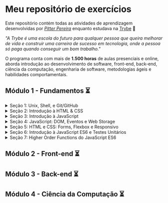 # Meu repositório de exercícios

Este repositório contém todas as atividades de aprendizagem desenvolvidas por _[Pitter Pereira](https://github.com/pitterpereira/)_ enquanto estudava na [Trybe](https://www.betrybe.com/) :rocket:

_"A Trybe é uma escola do futuro para qualquer pessoa que queira melhorar de vida e construir uma carreira de sucesso em tecnologia, onde a pessoa só paga quando conseguir um bom trabalho."_

O programa conta com mais de **1.500 horas** de aulas presenciais e online, aborda introdução ao desenvolvimento de software, front-end, back-end, ciência da computação, engenharia de software, metodologias ágeis e habilidades comportamentais.

## Módulo 1 - Fundamentos :hourglass_flowing_sand:

<details>
<summary>
Seção 1: Unix, Shell, e Git/GitHub
</summary>

- [x] 1-1: _Unix & Shell_
- [x] 1-2: _Git - O que é e para que serve_
- [x] 1-3: _Git & GitHub - Entendendo os comandos_
</details>

<details>
<summary>
Seção 2: Introdução à HTML & CSS
</summary>

- [ ] 2-1: _HTML & CSS - Estruturas de Página_
- [ ] 2-2: _HTML & CSS - Primeiros Passos em CSS_
- [ ] 2-3: _HTML & CSS - Seletores e Posicionamento_
- [ ] 2-4: _HTML Semântico_
- [ ] 2-5: [_Projeto - Lessons Learned_](#)
</details>

<details>
<summary>
Seção 3: Introdução à JavaScript
</summary>

- [ ] 3-1: _Javascript - Primeiros Passos_
- [ ] 3-2: _Javascript - Array e loop For_
- [ ] 3-3: _Javascript - Funções_
- [ ] 3-4: _Javascript - Objetos_
- [ ] 3-5: _Javascript ES6 - let, const, arrow functions e template literals_
- [ ] 3-6: [_Projeto - Playground Functions_](#)
</details>

<details>
<summary>
Seção 4: JavaScript: DOM, Eventos e Web Storage
</summary>

- [ ] 4-1: _Javascript - DOM e seletores_
- [ ] 4-2: _Javascript - Trabalhando com elementos_
- [ ] 4-3: _Javascript - Eventos_
- [ ] 4-4: _Javascript - Web Storage_
- [ ] 4-5: [_Projeto - Pixels Art_](#)
- [ ] 4-6: [_Projeto Bônus - Lista de Tarefas_](#)
- [ ] 4-6: [_Projeto Bônus - Meme Generator_](#)
- [ ] 4-6: [_Projeto Bônus - Adivinhe a Cor_](#)
- [ ] 4-6: [_Projeto Bônus - Carta Misteriosa_](#)
</details>

<details>
<summary>
Seção 5: HTML e CSS: Forms, Flexbox e Responsivo
</summary>

- [ ] 5-1: _HTML & CSS - Forms_
- [ ] 5-2: _Bibliotecas JavaScript e Frameworks CSS_
- [ ] 5-3: _CSS Flexbox - Parte 1_
- [ ] 5-4: _CSS Flexbox - Parte 2_
- [ ] 5-5: _CSS Responsivo - Mobile First_
- [ ] 5-6: [_Projeto - Trybewarts_](#)
</details>

<details>
<summary>
Seção 6: Introdução à JavaScript ES6 e Testes Unitários
</summary>

- [ ] 6-1: _Fluxo de exceções e manipulação de objetos_
- [ ] 6-2: _Primeiros passos em Jest_
- [ ] 6-3: _Matchers e cobertura de código_
- [ ] 6-4: [_Projeto - JavaScript Testes Unitários_](#)
</details>

<details>
<summary>
Seção 7: Higher Order Functions do JavaScript ES6
</summary>

- [ ] 7-1: _Introdução a Higher Order Functions_
- [ ] 7-2: _Higher Order Functions - sort e map_
- [ ] 7-3: _Higher Order Functions - filter e reduce_
- [ ] 7-4: _JavaScript ES6 - spread operator, rest parameters e object destructuring_
- [ ] 7-5: _JavaScript ES6 - Array destructuring, Default destructuring, Object property shorthand e default parameters_
- [ ] 7-6: [_Projeto - Zoo functions_](#)
</details>

## Módulo 2 - Front-end :hourglass_flowing_sand:

## Módulo 3 - Back-end :hourglass_flowing_sand:

## Módulo 4 - Ciência da Computação :hourglass_flowing_sand:
